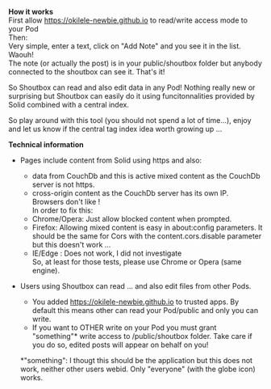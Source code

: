 **How it works**  
First allow https://okilele-newbie.github.io to read/write access mode to your Pod  
Then:  
Very simple, enter a text, click on "Add Note" and you see it in the list. Waouh!  
The note (or actually the post) is in your public/shoutbox folder but anybody connected to the shoutbox can see it.
That's it!

So Shoutbox can read and also edit data in any Pod! Nothing really new or surprising but Shoutbox can easily do it using funcitonnalities provided by Solid combined with a central index.

So play around with this tool (you should not spend a lot of time...), enjoy and let us know if the central tag index idea worth growing up ...

**Technical information**
- Pages include content from Solid using https and also:
  - data from CouchDb and this is active mixed content as the CouchDb server is not https.
  - cross-origin content as  the CouchDb server has its own IP.    
Browsers don't like !  
In order to fix this:
  - Chrome/Opera: Just allow blocked content when prompted.
  - Firefox: Allowing mixed content is easy in about:config parameters. It should be the same for Cors with the content.cors.disable parameter but this doesn't work ...
  - IE/Edge : Does not work, I did not investigate  
So, at least for those tests, please use Chrome or Opera (same engine).

- Users using Shoutbox can read ... and also edit files from other Pods.
  - You added https://okilele-newbie.github.io to trusted apps. By default this means other can read your Pod/public and only you can write.
  - If you want to OTHER write on your Pod you must grant "something"* write access to /public/shoutbox folder. Take care if you do so, edited posts will appear on behalf on you!    
  
  *"something": I thougt this should be the application but this does not work, neither other users webid. Only "everyone" (with the globe icon) works.
  
